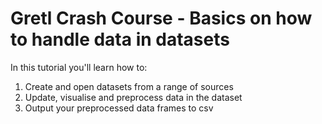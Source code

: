 # Gretl Crash Course - Basics on how to handle data in datasets

In this tutorial you'll learn how to:

1. Create and open datasets from a range of sources
2. Update, visualise and preprocess data in the dataset
3. Output your preprocessed data frames to csv

